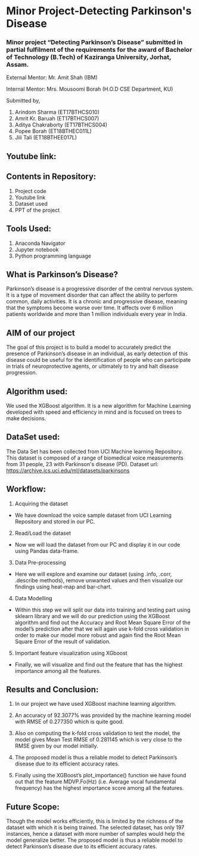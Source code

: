 # Minor Project-Detecting Parkinson's Disease
### Minor project “Detecting Parkinson’s Disease” submitted in partial fulfilment of the requirements for the award of Bachelor of Technology (B.Tech) of Kaziranga University, Jorhat, Assam.

External Mentor: Mr. Amit Shah (IBM)

Internal Mentor: Mrs. Mousoomi Borah (H.O.D CSE Department, KU)

Submitted by,

1. Arindom Sharma (ET17BTHCS010)
2. Amrit Kr. Baruah (ET17BTHCS007)
3. Aditya Chakraborty (ET17BTHCS004)
4. Popee Borah (ET18BTHEC011L)
5. Jili Tali (ET18BTHEE017L)

## Youtube link: 

## Contents in Repository:
1. Project code
2. Youtube link
3. Dataset used
4. PPT of the project

## Tools Used:
1. Anaconda Navigator
2. Jupyter notebook
3. Python programming language

## What is Parkinson’s Disease?
Parkinson’s disease is a progressive disorder of the central nervous system. It is a type of movement disorder that can affect the ability to perform common, daily activities. It is a chronic and progressive disease, meaning that the symptoms become worse over time. It affects over 6 million patients worldwide and more than 1 million individuals every year in India. 

## AIM of our project
The goal of this project is to build a model to accurately predict the presence of Parkinson’s disease in an individual, as early detection of this disease could be useful for the identification of people who can participate in trials of neuroprotective agents, or ultimately to try and halt disease progression.
 
## Algorithm used:
We used the XGBoost algorithm. It is a new algorithm for Machine Learning developed with speed and efficiency in mind and is focused on trees to make decisions.

## DataSet used:
The Data Set has been collected from UCI Machine learning Repository. This dataset is composed of a range of biomedical voice measurements from 31 people, 23 with Parkinson's disease (PD).
Dataset url: https://archive.ics.uci.edu/ml/datasets/parkinsons

## Workflow:
1.	Acquiring the dataset
-	We have download the voice sample dataset from UCI Learning Repository and stored in our PC.
2.	Read/Load the dataset
-	Now we will load the dataset from our PC and display it in our code using Pandas data-frame.
3.	Data Pre-processing
-	Here we will explore and examine our dataset (using .info, .corr, .describe methods), remove unwanted values and then visualize our findings using heat-map and bar-chart.
4.	Data Modelling
-	Within this step we will split our data into training and testing part using sklearn library and we will do our prediction using the XGBoost algorithm and find out the Accuracy and Root Mean Square Error of the model’s prediction after that we will again use k-fold cross validation in order to make our model more robust and again find the Root Mean Square Error of the result of validation.
5.	Important feature visualization using XGboost
- Finally, we will visualize and find out the feature that has the highest importance among all the features.

## Results and Conclusion:
1. In our project we have used XGBoost machine learning algorithm.

2. An accuracy of 92.3077% was provided by the machine learning model with RMSE of 0.277350 which is quite good.

3. Also on computing the k-fold cross validation to test the model, the model gives Mean Test RMSE of 0.281145 which is very close to the RMSE given by our model initially.

4. The proposed model is thus a reliable model to detect Parkinson’s disease due to its efficient accuracy rates.

5. Finally using the XGBoost’s plot_importance() function we have found out that the feature MDVP.Fo(Hz) (i.e. Average vocal fundamental frequency) has the highest importance score among all the features.

## Future Scope:
Though the model works efficiently, this is limited by the richness of the dataset with which it is being trained. The selected dataset, has only 197 instances, hence a dataset with more number of samples would help the model generalize better. The proposed model is thus a reliable model to detect Parkinson’s disease due to its efficient accuracy rates.




